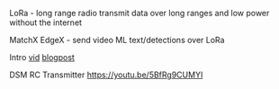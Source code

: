 LoRa - long range radio
transmit data over long ranges and low power without the internet

MatchX EdgeX - send video ML text/detections over LoRa

Intro
[vid](https://www.youtube.com/watch?v=jp_2gwBrQc8)
[blogpost](https://www.digikey.com/en/maker/blogs/introduction-to-lora-technology)

DSM RC Transmitter
https://youtu.be/5BfRg9CUMYI